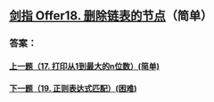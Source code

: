 ## [ 剑指 Offer18. 删除链表的节点](https://leetcode-cn.com/problems/merge-two-sorted-lists/)（简单）





### 答案：



#### [上一题（17. 打印从1到最大的n位数）(简单)](https://github.com/sdwwld/leetCode/blob/master/src/main/java/com/wld/java/offer/剑指Offer17.md)

#### [下一题（19. 正则表达式匹配）(困难)](https://github.com/sdwwld/leetCode/blob/master/src/main/java/com/wld/java/offer/剑指Offer19.md)